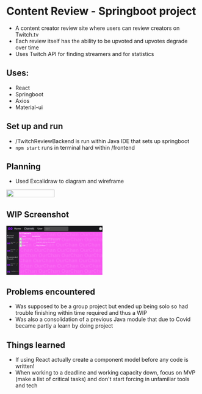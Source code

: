 # Content Review - Springboot project

- A content creator review site where users can review creators on Twitch.tv
- Each review itself has the ability to be upvoted and upvotes degrade over time
- Uses Twitch API for finding streamers and for statistics

## **Uses:**

- React
- Springboot
- Axios
- Material-ui

## **Set up and run**

- /TwitchReviewBackend is run within Java IDE that sets up springboot
- `npm start` runs in terminal hard within /frontend 

## **Planning**

- Used Excalidraw to diagram and wireframe

<img src="https://github.com/NodeToNowhere/Content-Review/blob/main/TwitchReview_Planning.png" width="50%" height="50%">

## **WIP Screenshot**

<img src="https://github.com/NodeToNowhere/Content-Review/blob/main/WIP_Review.PNG" width="50%" height="50%">

## **Problems encountered**

- Was supposed to be a group project but ended up being solo so had trouble finishing within time required and thus a WIP
- Was also a consolidation of a previous Java module that due to Covid became partly a learn by doing project

## **Things learned**

- If using React actually create a component model before any code is written!
- When working to a deadline and working capacity down, focus on MVP (make a list of critical tasks) and don't start forcing in unfamiliar tools and tech

